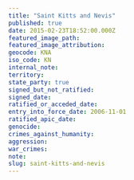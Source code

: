 ```yaml
---
title: "Saint Kitts and Nevis"
published: true
date: 2015-02-23T18:52:00.000Z
featured_image_path:
featured_image_attribution:
geocode: KNA
iso_code: KN
internal_note:
territory:
state_party: true
signed_but_not_ratified:
signed_date:
ratified_or_acceded_date:
entry_into_force_date: 2006-11-01
ratified_apic_date:
genocide:
crimes_against_humanity:
aggression:
war_crimes:
note:
slug: saint-kitts-and-nevis
---
```

